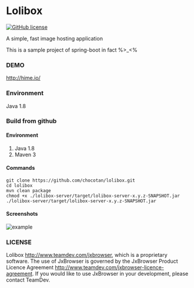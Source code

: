Lolibox 
=======
[![GitHub license](https://img.shields.io/badge/license-Apache%202-blue.svg?style=flat-square)](https://raw.githubusercontent.com/chocotan/lolibox/master/LICENSE)


A simple, fast image hosting application

This is a sample project of spring-boot in fact %>_<%

### DEMO
http://hime.io/

### Environment
Java 1.8

### Build from github
#### Environment
1. Java 1.8
2. Maven 3

#### Commands
```
git clone https://github.com/chocotan/lolibox.git
cd lolibox
mvn clean package
chmod +x ./lolibox-server/target/lolibox-server-x.y.z-SNAPSHOT.jar
./lolibox-server/target/lolibox-server-x.y.z-SNAPSHOT.jar
```

#### Screenshots

![example](http://b1.loli.io/images/AgBkN.png)


### LICENSE
Lolibox http://www.teamdev.com/jxbrowser, which is a proprietary software. The use of JxBrowser is governed by the JxBrowser Product Licence Agreement http://www.teamdev.com/jxbrowser-licence-agreement.
If you would like to use JxBrowser in your development, please contact TeamDev.
